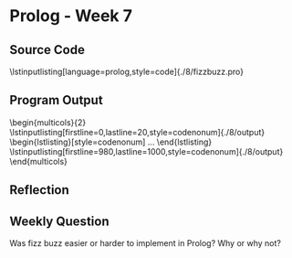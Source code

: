 # Prolog - Week 7
## Source Code
\lstinputlisting[language=prolog,style=code]{./8/fizzbuzz.pro}


## Program Output
\begin{multicols}{2}
\lstinputlisting[firstline=0,lastline=20,style=codenonum]{./8/output}
\begin{lstlisting}[style=codenonum]
...
\end{lstlisting}
\lstinputlisting[firstline=980,lastline=1000,style=codenonum]{./8/output}
\end{multicols}


## Reflection



## Weekly Question

Was fizz buzz easier or harder to implement in Prolog? Why or why not?
